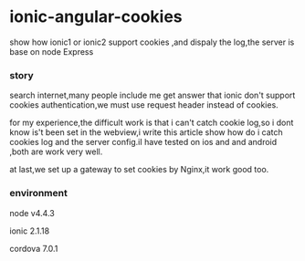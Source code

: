 # ionic-angular-cookies
show how ionic1 or ionic2 support cookies ,and dispaly the log,the server is base on node Express

### story
search internet,many people include me  get answer that ionic don't support cookies authentication,we must use request header instead of cookies.

for my experience,the difficult work is that i can't catch cookie log,so i dont know is't been set in the webview,i write this article show how do i catch cookies log and the server config.iI have tested on ios and and android ,both are work very well.

at last,we set up a gateway to set cookies by Nginx,it work good too.

### environment

node v4.4.3

ionic 2.1.18

cordova 7.0.1





